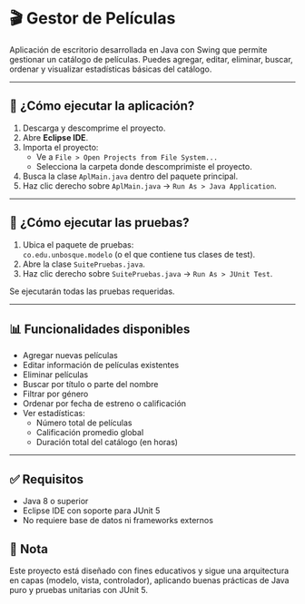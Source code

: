 # 🎬 Gestor de Películas

Aplicación de escritorio desarrollada en Java con Swing que permite gestionar un catálogo de películas. Puedes agregar, editar, eliminar, buscar, ordenar y visualizar estadísticas básicas del catálogo.

---

## 🚀 ¿Cómo ejecutar la aplicación?

1. Descarga y descomprime el proyecto.
2. Abre **Eclipse IDE**.
3. Importa el proyecto:
   - Ve a `File > Open Projects from File System...`
   - Selecciona la carpeta donde descomprimiste el proyecto.
4. Busca la clase `AplMain.java` dentro del paquete principal.
5. Haz clic derecho sobre `AplMain.java` → `Run As > Java Application`.

---

## 🧪 ¿Cómo ejecutar las pruebas?

1. Ubica el paquete de pruebas:  
   `co.edu.unbosque.modelo` (o el que contiene tus clases de test).
2. Abre la clase `SuitePruebas.java`.
3. Haz clic derecho sobre `SuitePruebas.java` → `Run As > JUnit Test`.

Se ejecutarán todas las pruebas requeridas.

---

## 📊 Funcionalidades disponibles

- Agregar nuevas películas
- Editar información de películas existentes
- Eliminar películas
- Buscar por título o parte del nombre
- Filtrar por género
- Ordenar por fecha de estreno o calificación
- Ver estadísticas:
  - Número total de películas
  - Calificación promedio global
  - Duración total del catálogo (en horas)

---

## ✅ Requisitos

- Java 8 o superior
- Eclipse IDE con soporte para JUnit 5
- No requiere base de datos ni frameworks externos


## 📌 Nota

Este proyecto está diseñado con fines educativos y sigue una arquitectura en capas (modelo, vista, controlador), aplicando buenas prácticas de Java puro y pruebas unitarias con JUnit 5.

